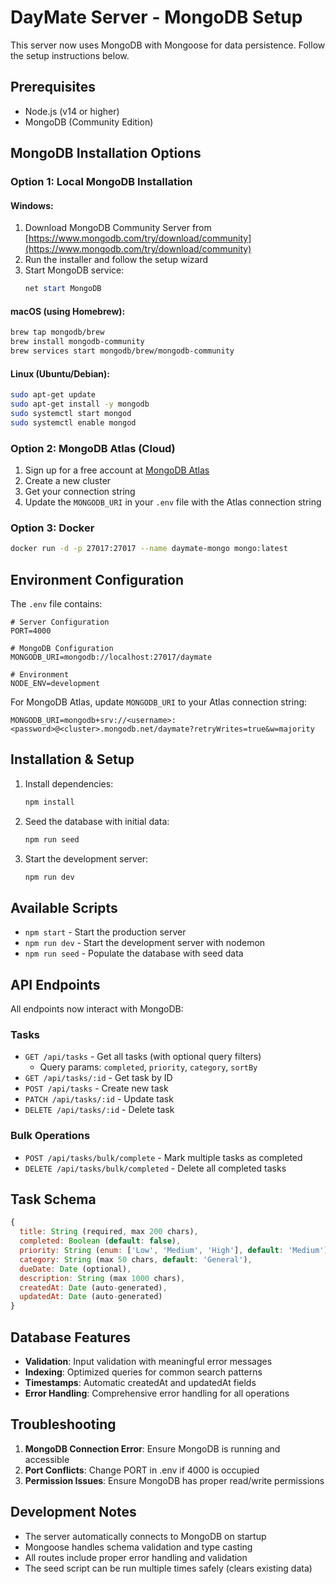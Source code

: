 # DayMate Server - MongoDB Setup

This server now uses MongoDB with Mongoose for data persistence. Follow the setup instructions below.

## Prerequisites

- Node.js (v14 or higher)
- MongoDB (Community Edition)

## MongoDB Installation Options

### Option 1: Local MongoDB Installation

#### Windows:
1. Download MongoDB Community Server from [https://www.mongodb.com/try/download/community](https://www.mongodb.com/try/download/community)
2. Run the installer and follow the setup wizard
3. Start MongoDB service:
   ```powershell
   net start MongoDB
   ```

#### macOS (using Homebrew):
```bash
brew tap mongodb/brew
brew install mongodb-community
brew services start mongodb/brew/mongodb-community
```

#### Linux (Ubuntu/Debian):
```bash
sudo apt-get update
sudo apt-get install -y mongodb
sudo systemctl start mongod
sudo systemctl enable mongod
```

### Option 2: MongoDB Atlas (Cloud)

1. Sign up for a free account at [MongoDB Atlas](https://cloud.mongodb.com/)
2. Create a new cluster
3. Get your connection string
4. Update the `MONGODB_URI` in your `.env` file with the Atlas connection string

### Option 3: Docker

```bash
docker run -d -p 27017:27017 --name daymate-mongo mongo:latest
```

## Environment Configuration

The `.env` file contains:

```env
# Server Configuration
PORT=4000

# MongoDB Configuration
MONGODB_URI=mongodb://localhost:27017/daymate

# Environment
NODE_ENV=development
```

For MongoDB Atlas, update `MONGODB_URI` to your Atlas connection string:
```env
MONGODB_URI=mongodb+srv://<username>:<password>@<cluster>.mongodb.net/daymate?retryWrites=true&w=majority
```

## Installation & Setup

1. Install dependencies:
   ```bash
   npm install
   ```

2. Seed the database with initial data:
   ```bash
   npm run seed
   ```

3. Start the development server:
   ```bash
   npm run dev
   ```

## Available Scripts

- `npm start` - Start the production server
- `npm run dev` - Start the development server with nodemon
- `npm run seed` - Populate the database with seed data

## API Endpoints

All endpoints now interact with MongoDB:

### Tasks
- `GET /api/tasks` - Get all tasks (with optional query filters)
  - Query params: `completed`, `priority`, `category`, `sortBy`
- `GET /api/tasks/:id` - Get task by ID
- `POST /api/tasks` - Create new task
- `PATCH /api/tasks/:id` - Update task
- `DELETE /api/tasks/:id` - Delete task

### Bulk Operations
- `POST /api/tasks/bulk/complete` - Mark multiple tasks as completed
- `DELETE /api/tasks/bulk/completed` - Delete all completed tasks

## Task Schema

```javascript
{
  title: String (required, max 200 chars),
  completed: Boolean (default: false),
  priority: String (enum: ['Low', 'Medium', 'High'], default: 'Medium'),
  category: String (max 50 chars, default: 'General'),
  dueDate: Date (optional),
  description: String (max 1000 chars),
  createdAt: Date (auto-generated),
  updatedAt: Date (auto-generated)
}
```

## Database Features

- **Validation**: Input validation with meaningful error messages
- **Indexing**: Optimized queries for common search patterns
- **Timestamps**: Automatic createdAt and updatedAt fields
- **Error Handling**: Comprehensive error handling for all operations

## Troubleshooting

1. **MongoDB Connection Error**: Ensure MongoDB is running and accessible
2. **Port Conflicts**: Change PORT in .env if 4000 is occupied
3. **Permission Issues**: Ensure MongoDB has proper read/write permissions

## Development Notes

- The server automatically connects to MongoDB on startup
- Mongoose handles schema validation and type casting
- All routes include proper error handling and validation
- The seed script can be run multiple times safely (clears existing data)